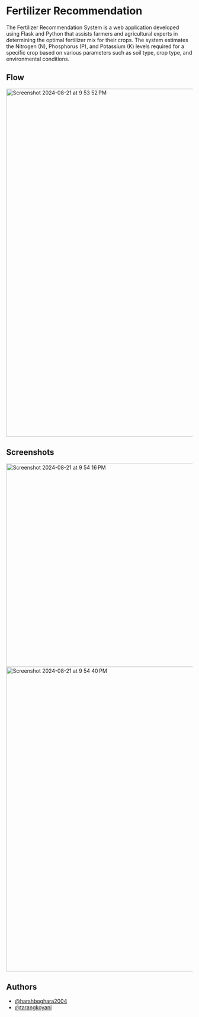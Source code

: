 # Fertilizer Recommendation

The Fertilizer Recommendation System is a web application developed using Flask and Python that assists farmers and agricultural experts in determining the optimal fertilizer mix for their crops. The system estimates the Nitrogen (N), Phosphorus (P), and Potassium (K) levels required for a specific crop based on various parameters such as soil type, crop type, and environmental conditions.

## Flow

<img width="938" alt="Screenshot 2024-08-21 at 9 53 52 PM" src="https://github.com/user-attachments/assets/daf1fa88-c412-4846-9656-8d5dd4fdd812">


## Screenshots

<img width="548" alt="Screenshot 2024-08-21 at 9 54 16 PM" src="https://github.com/user-attachments/assets/42582829-39da-4619-a441-99b1231786da">

<img width="821" alt="Screenshot 2024-08-21 at 9 54 40 PM" src="https://github.com/user-attachments/assets/348f6752-831c-43b0-912e-e8fe3b5850da">


## Authors

- [@harshboghara2004](https://github.com/harshboghara2004)
- [@tarangkoyani](https://github.com/Tarang-koyani)


